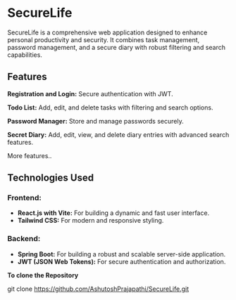 # SecureLife

SecureLife is a comprehensive web application designed to enhance personal productivity and security. It combines task management, password management, and a secure diary with robust filtering and search capabilities.

## Features
**Registration and Login:** Secure authentication with JWT.

**Todo List:** Add, edit, and delete tasks with filtering and search options.

**Password Manager:** Store and manage passwords securely.

**Secret Diary:** Add, edit, view, and delete diary entries with advanced search features.

More features..
## Technologies Used

### Frontend:
- **React.js with Vite:** For building a dynamic and fast user interface.
- **Tailwind CSS:** For modern and responsive styling.

### Backend:
- **Spring Boot:** For building a robust and scalable server-side application.
- **JWT (JSON Web Tokens):** For secure authentication and authorization.


**To clone the Repository**

git clone https://github.com/AshutoshPrajapathi/SecureLife.git
